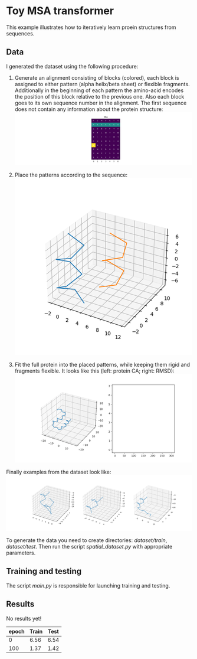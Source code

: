 # Toy MSA transformer
This example illustrates how to iteratively learn proein structures from sequences.

## Data
I generated the dataset using the following procedure:
1. Generate an alignment consisting of blocks (colored), each block is assigned to either pattern (alpha helix/beta sheet) or flexible fragments. Additionally in the beginning of each pattern the amino-acid encodes the position of this block relative to the previous one. Also each block goes to its own sequence number in the alignment. The first sequence does not contain any information about the protein structure:
![Alt Text](dataset/alignment.png)

2. Place the patterns according to the sequence:
![Alt Text](dataset/example.png)

3. Fit the full protein into the placed patterns, while keeping them rigid and fragments flexible. It looks like this (left: protein CA; right: RMSD):
![Alt Text](dataset/anim.gif)

Finally examples from the dataset look like:
![Alt Text](dataset/dataset.png)

To generate the data you need to create directories:
*dataset/train*, *dataset/test*. Then run the script *spatial_dataset.py* with appropriate parameters. 

## Training and testing
The script *main.py* is responsible for launching training and testing.


## Results
No results yet!

epoch | Train | Test
------| ----- | -----
0     | 6.56  | 6.54
100   | 1.37  | 1.42
